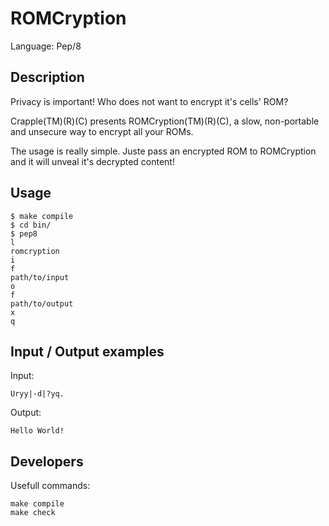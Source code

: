 # ROMCryption

Language: Pep/8

## Description

Privacy is important! Who does not want to encrypt it's cells' ROM?

Crapple(TM)(R)(C) presents ROMCryption(TM)(R)(C), a slow, non-portable and unsecure
way to encrypt all your ROMs.

The usage is really simple. Juste pass an encrypted ROM to ROMCryption and it will
unveal it's decrypted content!

## Usage

	$ make compile
	$ cd bin/
	$ pep8
	l
	romcryption
	i
	f
	path/to/input
	o
	f
	path/to/output
	x
	q

## Input / Output examples

Input:

	Uryy|-d|?yq.

Output:

	Hello World!

## Developers

Usefull commands:

	make compile
	make check
